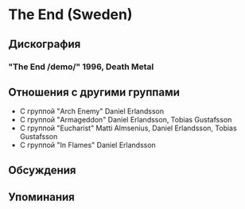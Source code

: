 # The End (Sweden)



## Дискография

### "The End /demo/" 1996, Death Metal




## Отношения с другими группами

* C группой "Arch Enemy" Daniel Erlandsson
* C группой "Armageddon" Daniel Erlandsson, Tobias Gustafsson
* C группой "Eucharist" Matti Almsenius, Daniel Erlandsson, Tobias Gustafsson
* C группой "In Flames" Daniel Erlandsson

## Обсуждения


## Упоминания

